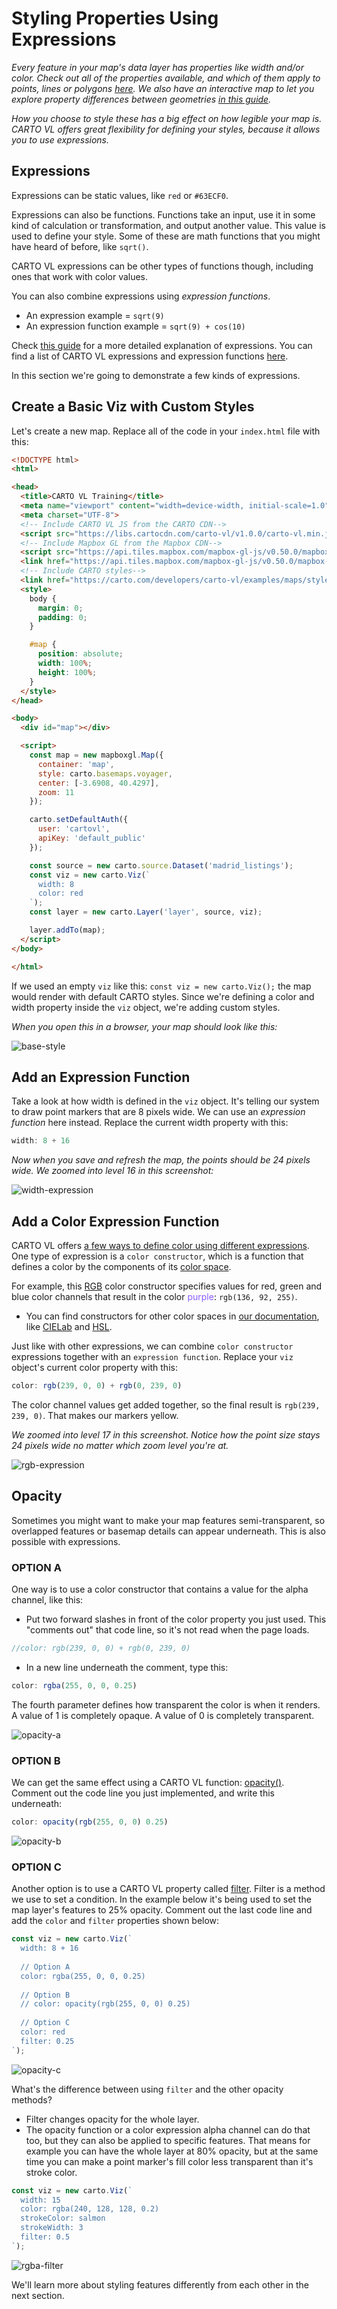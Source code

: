 # Styling Properties Using Expressions

*Every feature in your map's data layer has properties like width and/or color. Check out all of the properties available, and which of them apply to points, lines or polygons [here](https://carto.com/developers/carto-vl/reference/#cartoexpressions). We also have an interactive map to let you explore property differences between geometries [in this guide](https://carto.com/developers/carto-vl/guides/style-with-expressions/).*

*How you choose to style these has a big effect on how legible your map is. CARTO VL offers great flexibility for defining your styles, because it allows you to use expressions.*

## Expressions
Expressions can be static values, like `red` or `#63ECF0`.

Expressions can also be functions. Functions take an input, use it in some kind of calculation or transformation, and output another value. This value is used to define your style. Some of these are math functions that you might have heard of before, like `sqrt()`.

CARTO VL expressions can be other types of functions though, including ones that work with color values.

You can also combine expressions using *expression functions*.
* An expression example = `sqrt(9)`
* An expression function example = `sqrt(9) + cos(10)`

Check [this guide](https://carto.com/developers/carto-vl/guides/style-with-expressions/#what-is-an-expression) for a more detailed explanation of expressions. You can find a list of CARTO VL expressions and expression functions [here](https://carto.com/developers/carto-vl/reference/#cartoexpressions).

In this section we're going to demonstrate a few kinds of expressions.

## Create a Basic Viz with Custom Styles
Let's create a new map. Replace all of the code in your `index.html` file with this:

```html
<!DOCTYPE html>
<html>

<head>
  <title>CARTO VL Training</title>
  <meta name="viewport" content="width=device-width, initial-scale=1.0">
  <meta charset="UTF-8">
  <!-- Include CARTO VL JS from the CARTO CDN-->
  <script src="https://libs.cartocdn.com/carto-vl/v1.0.0/carto-vl.min.js"></script>
  <!-- Include Mapbox GL from the Mapbox CDN-->
  <script src="https://api.tiles.mapbox.com/mapbox-gl-js/v0.50.0/mapbox-gl.js"></script>
  <link href="https://api.tiles.mapbox.com/mapbox-gl-js/v0.50.0/mapbox-gl.css" rel="stylesheet" />
  <!-- Include CARTO styles-->
  <link href="https://carto.com/developers/carto-vl/examples/maps/style.css" rel="stylesheet">
  <style>
    body {
      margin: 0;
      padding: 0;
    }

    #map {
      position: absolute;
      width: 100%;
      height: 100%;
    }
  </style>
</head>

<body>
  <div id="map"></div>

  <script>
    const map = new mapboxgl.Map({
      container: 'map',
      style: carto.basemaps.voyager,
      center: [-3.6908, 40.4297],
      zoom: 11
    });

    carto.setDefaultAuth({
      user: 'cartovl',
      apiKey: 'default_public'
    });

    const source = new carto.source.Dataset('madrid_listings');
    const viz = new carto.Viz(`
      width: 8
      color: red
    `);
    const layer = new carto.Layer('layer', source, viz);

    layer.addTo(map);
  </script>
</body>

</html>
```

If we used an empty `viz` like this: `const viz = new carto.Viz();` the map would render with default CARTO styles. Since we're defining a color and width property inside the `viz` object, we're adding custom styles.

*When you open this in a browser, your map should look like this:*

![base-style](images/training-v2-03-base.png)


## Add an Expression Function

Take a look at how width is defined in the `viz` object. It's telling our system to draw point markers that are 8 pixels wide. We can use an *expression function* here instead. Replace the current width property with this:

```javascript
width: 8 + 16
```

*Now when you save and refresh the map, the points should be 24 pixels wide. We zoomed into level 16 in this screenshot:*

![width-expression](images/training-v2-03-width-exp.png)


## Add a Color Expression Function

CARTO VL offers [a few ways to define color using different expressions](https://carto.com/developers/carto-vl/guides/style-with-expressions/#color-expressions). One type of expression is a `color constructor`, which is a function that defines a color by the components of its [color space](https://photo.stackexchange.com/questions/48984/what-is-the-difference-or-relation-between-a-color-model-and-a-color-space). 

For example, this [RGB](https://carto.com/developers/carto-vl/reference/#cartoexpressionsrgb) color constructor specifies values for red, green and blue color channels that result in the color <span style="color:#885cff">purple</span>: `rgb(136, 92, 255)`. 
* You can find constructors for other color spaces in [our documentation](https://carto.com/developers/carto-vl/reference/), like [CIELab](https://carto.com/developers/carto-vl/reference/#cartoexpressionscielab) and [HSL](https://carto.com/developers/carto-vl/reference/#cartoexpressionshsl).

Just like with other expressions, we can combine `color constructor` expressions together with an `expression function`. Replace your `viz` object's current color property with this:

```javascript
color: rgb(239, 0, 0) + rgb(0, 239, 0)
```

The color channel values get added together, so the final result is `rgb(239, 239, 0)`. That makes our markers yellow.

*We zoomed into level 17 in this screenshot. Notice how the point size stays 24 pixels wide no matter which zoom level you're at.*

![rgb-expression](images/training-v2-03-color-exp.png)

## Opacity

Sometimes you might want to make your map features semi-transparent, so overlapped features or basemap details can appear underneath. This is also possible with expressions. 

### OPTION A

One way is to use a color constructor that contains a value for the alpha channel, like this:

* Put two forward slashes in front of the color property you just used. This "comments out" that code line, so it's not read when the page loads.

```javascript
//color: rgb(239, 0, 0) + rgb(0, 239, 0)
```

* In a new line underneath the comment, type this:

```javascript
color: rgba(255, 0, 0, 0.25)
```

The fourth parameter defines how transparent the color is when it renders. A value of 1 is completely opaque. A value of 0 is completely transparent.

![opacity-a](images/training-v2-03-optA.png)

### OPTION B

We can get the same effect using a CARTO VL function: [opacity()](https://carto.com/developers/carto-vl/reference/#cartoexpressionsopacity). Comment out the code line you just implemented, and write this underneath:

```javascript
color: opacity(rgb(255, 0, 0) 0.25)
```

![opacity-b](images/training-v2-03-optB.png)


### OPTION C

Another option is to use a CARTO VL property called [filter](https://carto.com/developers/carto-vl/reference/#cartoexpressions). Filter is a method we use to set a condition. In the example below it's being used to set the map layer's features to 25% opacity. Comment out the last code line and add the `color` and `filter` properties shown below:
    
```javascript
const viz = new carto.Viz(`
  width: 8 + 16
            
  // Option A
  color: rgba(255, 0, 0, 0.25)
            
  // Option B
  // color: opacity(rgb(255, 0, 0) 0.25)
            
  // Option C
  color: red
  filter: 0.25
`);
```

![opacity-c](images/training-v2-03-optC.png)

What's the difference between using `filter` and the other opacity methods? 
* Filter changes opacity for the whole layer. 
* The opacity function or a color expression alpha channel can do that too, but they can also be applied to specific features. That means for example you can have the whole layer at 80% opacity, but at the same time you can make a point marker's fill color less transparent than it's stroke color. 

```javascript
const viz = new carto.Viz(`
  width: 15
  color: rgba(240, 128, 128, 0.2)
  strokeColor: salmon
  strokeWidth: 3
  filter: 0.5
`);
```

![rgba-filter](images/training-v2-03-rgba-filter.png)

We'll learn more about styling features differently from each other in the next section.
